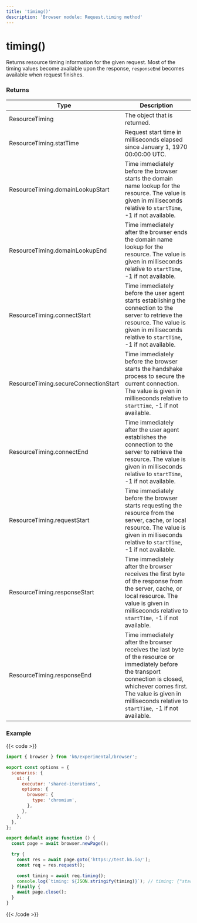 ```yaml
---
title: 'timing()'
description: 'Browser module: Request.timing method'
---
```


# timing()

Returns resource timing information for the given request. Most of the timing values become available upon the response, `responseEnd` becomes available when request finishes.

### Returns

| Type                                 | Description                                                                                                                                                                                                                                 |
| ------------------------------------ | ------------------------------------------------------------------------------------------------------------------------------------------------------------------------------------------------------------------------------------------- |
| ResourceTiming                       | The object that is returned.                                                                                                                                                                                                                |
| ResourceTiming.statTime              | Request start time in milliseconds elapsed since January 1, 1970 00:00:00 UTC.                                                                                                                                                              |
| ResourceTiming.domainLookupStart     | Time immediately before the browser starts the domain name lookup for the resource. The value is given in milliseconds relative to `startTime`, -1 if not available.                                                                        |
| ResourceTiming.domainLookupEnd       | Time immediately after the browser ends the domain name lookup for the resource. The value is given in milliseconds relative to `startTime`, -1 if not available.                                                                           |
| ResourceTiming.connectStart          | Time immediately before the user agent starts establishing the connection to the server to retrieve the resource. The value is given in milliseconds relative to `startTime`, -1 if not available.                                          |
| ResourceTiming.secureConnectionStart | Time immediately before the browser starts the handshake process to secure the current connection. The value is given in milliseconds relative to `startTime`, -1 if not available.                                                         |
| ResourceTiming.connectEnd            | Time immediately after the user agent establishes the connection to the server to retrieve the resource. The value is given in milliseconds relative to `startTime`, -1 if not available.                                                   |
| ResourceTiming.requestStart          | Time immediately before the browser starts requesting the resource from the server, cache, or local resource. The value is given in milliseconds relative to `startTime`, -1 if not available.                                              |
| ResourceTiming.responseStart         | Time immediately after the browser receives the first byte of the response from the server, cache, or local resource. The value is given in milliseconds relative to `startTime`, -1 if not available.                                      |
| ResourceTiming.responseEnd           | Time immediately after the browser receives the last byte of the resource or immediately before the transport connection is closed, whichever comes first. The value is given in milliseconds relative to `startTime`, -1 if not available. |

### Example

{{< code >}}

```javascript
import { browser } from 'k6/experimental/browser';

export const options = {
  scenarios: {
    ui: {
      executor: 'shared-iterations',
      options: {
        browser: {
          type: 'chromium',
        },
      },
    },
  },
};

export default async function () {
  const page = await browser.newPage();

  try {
    const res = await page.goto('https://test.k6.io/');
    const req = res.request();

    const timing = await req.timing();
    console.log(`timing: ${JSON.stringify(timing)}`); // timing: {"startTime":534898988.85297775,...}
  } finally {
    await page.close();
  }
}
```

{{< /code >}}
